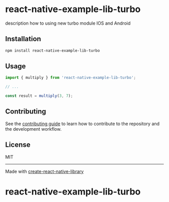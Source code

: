 # react-native-example-lib-turbo

description how to using new turbo module IOS and Android 

## Installation

```sh
npm install react-native-example-lib-turbo
```

## Usage


```js
import { multiply } from 'react-native-example-lib-turbo';

// ...

const result = multiply(3, 7);
```


## Contributing

See the [contributing guide](CONTRIBUTING.md) to learn how to contribute to the repository and the development workflow.

## License

MIT

---

Made with [create-react-native-library](https://github.com/callstack/react-native-builder-bob)
# react-native-example-lib-turbo
